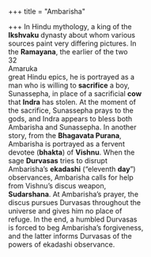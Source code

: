 +++
title = "Ambarisha"

+++
In Hindu mythology, a king of the  
**Ikshvaku** dynasty about whom various  
sources paint very differing pictures. In  
the **Ramayana**, the earlier of the two  
32  
Amaruka  
great Hindu epics, he is portrayed as a  
man who is willing to **sacrifice** a boy,  
Sunassepha, in place of a sacrificial **cow**  
that **Indra** has stolen. At the moment of  
the sacrifice, Sunassepha prays to the  
gods, and Indra appears to bless both  
Ambarisha and Sunassepha. In another  
story, from the **Bhagavata Purana**,  
Ambarisha is portrayed as a fervent  
devotee (**bhakta**) of **Vishnu**. When the  
sage **Durvasas** tries to disrupt  
Ambarisha’s **ekadashi** (“eleventh **day**”)  
observances, Ambarisha calls for help  
from Vishnu’s discus weapon,  
**Sudarshana**. At Ambarisha’s prayer, the  
discus pursues Durvasas throughout the  
universe and gives him no place of  
refuge. In the end, a humbled Durvasas  
is forced to beg Ambarisha’s forgiveness,  
and the latter informs Durvasas of the  
powers of ekadashi observance.